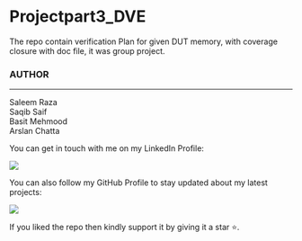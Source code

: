 # Projectpart3_DVE
The repo contain verification Plan for given DUT memory, with coverage closure with doc file, it was group project. 


### AUTHOR
<hr>
Saleem Raza <br>
Saqib Saif <br>
Basit Mehmood <br>
Arslan Chatta <br>

You can get in touch with me on my LinkedIn Profile:



<a href = "https://www.linkedin.com/in/saleemraza1/"><img src="https://img.icons8.com/fluent/48/000000/linkedin.png"/></a>







You can also follow my GitHub Profile to stay updated about my latest projects:


<a href = "https://github.com/RazaSaleem"><img src="https://img.icons8.com/fluent/48/000000/github.png"/></a>


If you liked the repo then kindly support it by giving it a star ⭐.
